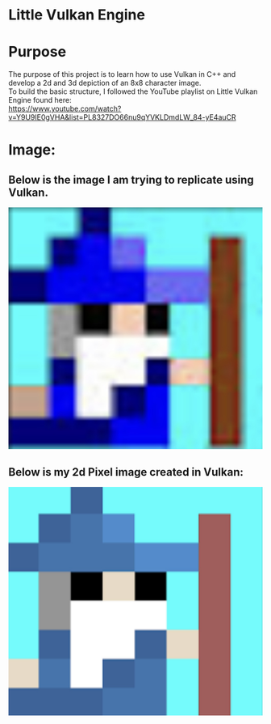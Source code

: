 # Little Vulkan Engine

# Purpose
The purpose of this project is to learn how to use Vulkan in C++ and develop a 2d and 3d depiction of an 8x8 character image.  
To build the basic structure, I followed the YouTube playlist on Little Vulkan Engine found here:  
https://www.youtube.com/watch?v=Y9U9IE0gVHA&list=PL8327DO66nu9qYVKLDmdLW_84-yE4auCR

# Image:
## Below is the image I am trying to replicate using Vulkan.  


![wizard.jpg](wizard.jpg)  

## Below is my 2d Pixel image created in Vulkan:  
![mywiz.jpg](mywiz.jpg)